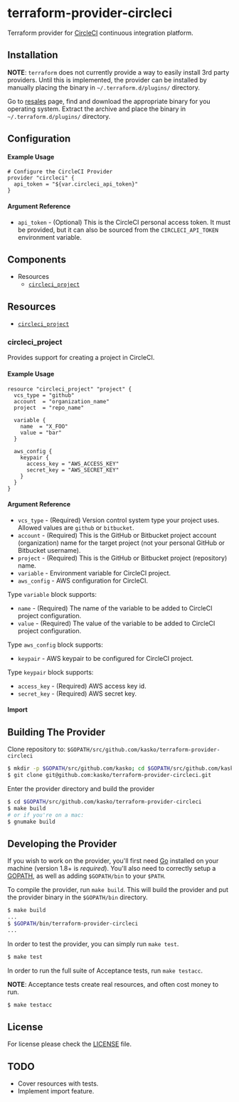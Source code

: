 # terraform-provider-circleci

Terraform provider for [CircleCI](https://circleci.com/) continuous integration platform.

## Installation

__NOTE__: `terraform` does not currently provide a way to easily install 3rd party providers. Until this is implemented,
the provider can be installed by manually placing the binary in `~/.terraform.d/plugins/` directory.

Go to [resales](https://github.com/kasko/terraform-provider-circleci/releases) page, find and download the appropriate
binary for you operating system. Extract the archive and place the binary in `~/.terraform.d/plugins/` directory.

## Configuration

#### Example Usage

```hcl
# Configure the CircleCI Provider
provider "circleci" {
  api_token = "${var.circleci_api_token}"
}
```

#### Argument Reference

- `api_token` - (Optional) This is the CircleCI personal access token. It must be provided, but it can also be sourced from the `CIRCLECI_API_TOKEN` environment variable.


## Components

 - Resources
    - [`circleci_project`](#circleci_project)

## Resources

- [`circleci_project`](#circleci_project)

### circleci\_project

Provides support for creating a project in CircleCI.

#### Example Usage

```hcl
resource "circleci_project" "project" {
  vcs_type = "github"
  account  = "organization_name"
  project  = "repo_name"

  variable {
    name  = "X_FOO"
    value = "bar"
  }

  aws_config {
    keypair {
      access_key = "AWS_ACCESS_KEY"
      secret_key = "AWS_SECRET_KEY"
    }
  }
}
```

#### Argument Reference

- `vcs_type` - (Required) Version control system type your project uses. Allowed values are `github` or `bitbucket`.
- `account` - (Required) This is the GitHub or Bitbucket project account (organization) name for the target project (not your personal GitHub or Bitbucket username).
- `project` - (Required) This is the GitHub or Bitbucket project (repository) name.
- `variable` - Environment variable for CircleCI project.
- `aws_config` - AWS configuration for CircleCI.

Type `variable` block supports:
- `name` - (Required) The name of the variable to be added to CircleCI project configuration.
- `value` - (Required) The value of the variable to be added to CircleCI project configuration.

Type `aws_config` block supports:
- `keypair` - AWS keypair to be configured for CircleCI project.

Type `keypair` block supports:
- `access_key` - (Required) AWS access key id.
- `secret_key` - (Required) AWS secret key.

#### Import

## Building The Provider

Clone repository to: `$GOPATH/src/github.com/kasko/terraform-provider-circleci`

```sh
$ mkdir -p $GOPATH/src/github.com/kasko; cd $GOPATH/src/github.com/kasko
$ git clone git@github.com:kasko/terraform-provider-circleci.git
```

Enter the provider directory and build the provider

```sh
$ cd $GOPATH/src/github.com/kasko/terraform-provider-circleci
$ make build
# or if you're on a mac:
$ gnumake build
```

## Developing the Provider

If you wish to work on the provider, you'll first need [Go](http://www.golang.org) installed on your machine (version 1.8+ is *required*). You'll also need to correctly setup a [GOPATH](http://golang.org/doc/code.html#GOPATH), as well as adding `$GOPATH/bin` to your `$PATH`.

To compile the provider, run `make build`. This will build the provider and put the provider binary in the `$GOPATH/bin` directory.

```sh
$ make build
...
$ $GOPATH/bin/terraform-provider-circleci
...
```

In order to test the provider, you can simply run `make test`.

```sh
$ make test
```

In order to run the full suite of Acceptance tests, run `make testacc`.

__NOTE__: Acceptance tests create real resources, and often cost money to run.

```sh
$ make testacc
```

## License

For license please check the [LICENSE](LICENSE) file.

## TODO

- Cover resources with tests.
- Implement import feature.
